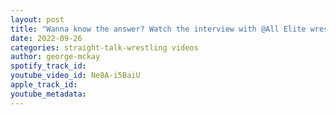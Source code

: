 ```yaml
---
layout: post
title: "Wanna know the answer? Watch the interview with @All Elite wrestling @Thunder Rosa #wrestling #fyp"
date: 2022-09-26
categories: straight-talk-wrestling videos
author: george-mckay
spotify_track_id: 
youtube_video_id: Ne8A-i5BaiU
apple_track_id: 
youtube_metadata: 
---
```

